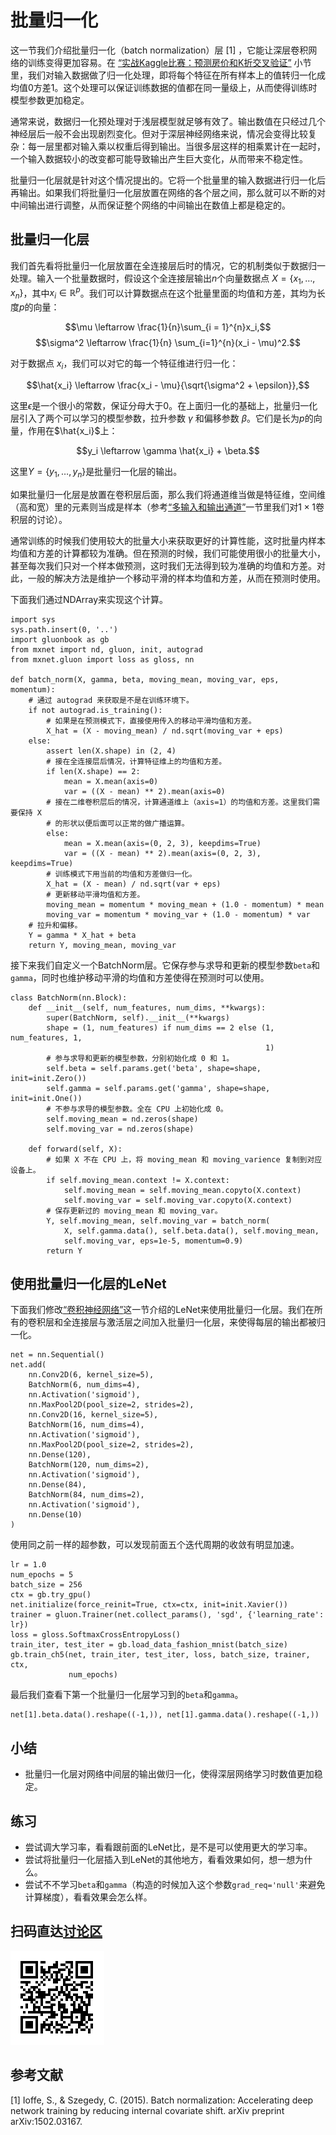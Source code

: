 # 批量归一化

这一节我们介绍批量归一化（batch normalization）层 [1] ，它能让深层卷积网络的训练变得更加容易。在 [“实战Kaggle比赛：预测房价和K折交叉验证”](../chapter_supervised-learning/kaggle-gluon-kfold.md) 小节里，我们对输入数据做了归一化处理，即将每个特征在所有样本上的值转归一化成均值0方差1。这个处理可以保证训练数据的值都在同一量级上，从而使得训练时模型参数更加稳定。

通常来说，数据归一化预处理对于浅层模型就足够有效了。输出数值在只经过几个神经层后一般不会出现剧烈变化。但对于深层神经网络来说，情况会变得比较复杂：每一层里都对输入乘以权重后得到输出。当很多层这样的相乘累计在一起时，一个输入数据较小的改变都可能导致输出产生巨大变化，从而带来不稳定性。

批量归一化层就是针对这个情况提出的。它将一个批量里的输入数据进行归一化后再输出。如果我们将批量归一化层放置在网络的各个层之间，那么就可以不断的对中间输出进行调整，从而保证整个网络的中间输出在数值上都是稳定的。

## 批量归一化层

我们首先看将批量归一化层放置在全连接层后时的情况，它的机制类似于数据归一处理。输入一个批量数据时，假设这个全连接层输出$n$个向量数据点 $X = \{x_1,\ldots,x_n\}$，其中$x_i\in\mathbb{R}^p$。我们可以计算数据点在这个批量里面的均值和方差，其均为长度$p$的向量：

$$\mu \leftarrow \frac{1}{n}\sum_{i = 1}^{n}x_i,$$
$$\sigma^2 \leftarrow \frac{1}{n} \sum_{i=1}^{n}(x_i - \mu)^2.$$

对于数据点 $x_i$，我们可以对它的每一个特征维进行归一化：

$$\hat{x_i} \leftarrow \frac{x_i - \mu}{\sqrt{\sigma^2 + \epsilon}},$$

这里$\epsilon$是一个很小的常数，保证分母大于0。在上面归一化的基础上，批量归一化层引入了两个可以学习的模型参数，拉升参数 $\gamma$ 和偏移参数 $\beta$。它们是长为$p$的向量，作用在$\hat{x_i}$上：

$$y_i \leftarrow \gamma \hat{x_i} + \beta.$$

这里$Y = \{y_1, \ldots, y_n\}$是批量归一化层的输出。

如果批量归一化层是放置在卷积层后面，那么我们将通道维当做是特征维，空间维（高和宽）里的元素则当成是样本（参考[“多输入和输出通道”](channels.md)一节里我们对$1\times 1$卷积层的讨论）。

通常训练的时候我们使用较大的批量大小来获取更好的计算性能，这时批量内样本均值和方差的计算都较为准确。但在预测的时候，我们可能使用很小的批量大小，甚至每次我们只对一个样本做预测，这时我们无法得到较为准确的均值和方差。对此，一般的解决方法是维护一个移动平滑的样本均值和方差，从而在预测时使用。

下面我们通过NDArray来实现这个计算。

```{.python .input  n=72}
import sys
sys.path.insert(0, '..')
import gluonbook as gb
from mxnet import nd, gluon, init, autograd
from mxnet.gluon import loss as gloss, nn

def batch_norm(X, gamma, beta, moving_mean, moving_var, eps, momentum):
    # 通过 autograd 来获取是不是在训练环境下。
    if not autograd.is_training():
        # 如果是在预测模式下，直接使用传入的移动平滑均值和方差。
        X_hat = (X - moving_mean) / nd.sqrt(moving_var + eps)
    else:
        assert len(X.shape) in (2, 4)
        # 接在全连接层后情况，计算特征维上的均值和方差。
        if len(X.shape) == 2:
            mean = X.mean(axis=0)
            var = ((X - mean) ** 2).mean(axis=0)
        # 接在二维卷积层后的情况，计算通道维上（axis=1）的均值和方差。这里我们需要保持 X
        # 的形状以便后面可以正常的做广播运算。
        else:
            mean = X.mean(axis=(0, 2, 3), keepdims=True)
            var = ((X - mean) ** 2).mean(axis=(0, 2, 3), keepdims=True)
        # 训练模式下用当前的均值和方差做归一化。
        X_hat = (X - mean) / nd.sqrt(var + eps)
        # 更新移动平滑均值和方差。
        moving_mean = momentum * moving_mean + (1.0 - momentum) * mean
        moving_var = momentum * moving_var + (1.0 - momentum) * var
    # 拉升和偏移。
    Y = gamma * X_hat + beta
    return Y, moving_mean, moving_var
```

接下来我们自定义一个BatchNorm层。它保存参与求导和更新的模型参数`beta`和`gamma`，同时也维护移动平滑的均值和方差使得在预测时可以使用。

```{.python .input  n=73}
class BatchNorm(nn.Block):
    def __init__(self, num_features, num_dims, **kwargs):
        super(BatchNorm, self).__init__(**kwargs)
        shape = (1, num_features) if num_dims == 2 else (1, num_features, 1,
                                                         1)
        # 参与求导和更新的模型参数，分别初始化成 0 和 1。
        self.beta = self.params.get('beta', shape=shape, init=init.Zero())
        self.gamma = self.params.get('gamma', shape=shape, init=init.One())
        # 不参与求导的模型参数。全在 CPU 上初始化成 0。
        self.moving_mean = nd.zeros(shape)
        self.moving_var = nd.zeros(shape)

    def forward(self, X):
        # 如果 X 不在 CPU 上，将 moving_mean 和 moving_varience 复制到对应设备上。
        if self.moving_mean.context != X.context:
            self.moving_mean = self.moving_mean.copyto(X.context)
            self.moving_var = self.moving_var.copyto(X.context)
        # 保存更新过的 moving_mean 和 moving_var。
        Y, self.moving_mean, self.moving_var = batch_norm(
            X, self.gamma.data(), self.beta.data(), self.moving_mean,
            self.moving_var, eps=1e-5, momentum=0.9)
        return Y
```

## 使用批量归一化层的LeNet

下面我们修改[“卷积神经网络”](lenet.md)这一节介绍的LeNet来使用批量归一化层。我们在所有的卷积层和全连接层与激活层之间加入批量归一化层，来使得每层的输出都被归一化。

```{.python .input  n=74}
net = nn.Sequential()
net.add(
    nn.Conv2D(6, kernel_size=5),
    BatchNorm(6, num_dims=4),
    nn.Activation('sigmoid'),
    nn.MaxPool2D(pool_size=2, strides=2),
    nn.Conv2D(16, kernel_size=5),
    BatchNorm(16, num_dims=4),
    nn.Activation('sigmoid'),
    nn.MaxPool2D(pool_size=2, strides=2),
    nn.Dense(120),
    BatchNorm(120, num_dims=2),
    nn.Activation('sigmoid'),
    nn.Dense(84),
    BatchNorm(84, num_dims=2),
    nn.Activation('sigmoid'),
    nn.Dense(10)
)
```

使用同之前一样的超参数，可以发现前面五个迭代周期的收敛有明显加速。

```{.python .input  n=77}
lr = 1.0
num_epochs = 5
batch_size = 256
ctx = gb.try_gpu()
net.initialize(force_reinit=True, ctx=ctx, init=init.Xavier())
trainer = gluon.Trainer(net.collect_params(), 'sgd', {'learning_rate': lr})
loss = gloss.SoftmaxCrossEntropyLoss()
train_iter, test_iter = gb.load_data_fashion_mnist(batch_size)
gb.train_ch5(net, train_iter, test_iter, loss, batch_size, trainer, ctx,
             num_epochs)
```

最后我们查看下第一个批量归一化层学习到的`beta`和`gamma`。

```{.python .input  n=60}
net[1].beta.data().reshape((-1,)), net[1].gamma.data().reshape((-1,))
```

## 小结

* 批量归一化层对网络中间层的输出做归一化，使得深层网络学习时数值更加稳定。

## 练习

* 尝试调大学习率，看看跟前面的LeNet比，是不是可以使用更大的学习率。
* 尝试将批量归一化层插入到LeNet的其他地方，看看效果如何，想一想为什么。
* 尝试不不学习`beta`和`gamma`（构造的时候加入这个参数`grad_req='null'`来避免计算梯度），看看效果会怎么样。

## 扫码直达[讨论区](https://discuss.gluon.ai/t/topic/1253)

![](../img/qr_batch-norm.svg)

## 参考文献

[1] Ioffe, S., & Szegedy, C. (2015). Batch normalization: Accelerating deep network training by reducing internal covariate shift. arXiv preprint arXiv:1502.03167.

